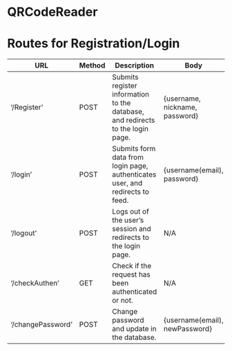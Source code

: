 # QRCodeReader

# Routes for Registration/Login
| URL | Method | Description | Body | Response |
| --- | --- | --- | --- | --- |
| ‘/Register’ | POST | Submits register information to the database, and redirects to the login page. | {username, nickname, password} | 201 or 409 |
| ‘/login’ | POST | Submits form data from login page, authenticates user, and redirects to feed. | {username(email), password} | 200 or 401 |
| ‘/logout’ | POST | Logs out of the user’s session and redirects to the login page. | N/A | 200 or 401 |
| ‘/checkAuthen’ | GET | Check if the request has been authenticated or not. | N/A | 200 or 401 |
| ‘/changePassword’ | POST | Change password and update in the database. | {username(email), newPassword} | 201, 400, or 422 |  
